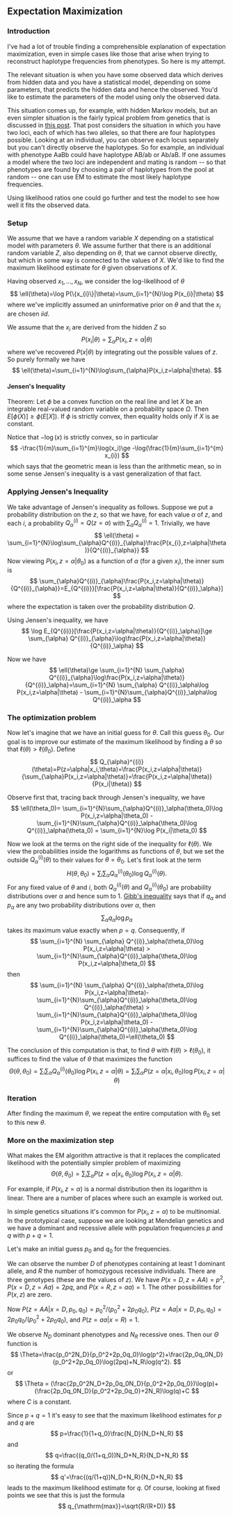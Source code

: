
## Expectation Maximization

### Introduction
I've had a lot of trouble finding a comprehensible explanation of expectation maximization, even in simple cases like those that arise when trying to reconstruct haplotype frequencies from phenotypes.  So here is my attempt.

The relevant situation is when you have some observed data which derives from hidden data and you have a statistical model, depending on some parameters, that predicts the hidden data and hence the observed.  You'd like
to estimate the parameters of the model using only the observed data.

This situation comes up, for example, with hidden Markov models, but an even simpler situation is the fairly typical problem from genetics that is
discussed in [this post](https://jeremy9959.github.io/Excoffier-Slatkin).  That post considers the situation
in which you have two loci, each of which has two alleles, so that there are four haplotypes possible.
Looking at an individual, you can observe each locus separately but you can't directly observe the haplotypes.
So for example, an individual with phenotype AaBb could have haplotype AB/ab or Ab/aB.  If one assumes a model where the two loci are independent and mating is random -- so that phenotypes are found by choosing a pair of haplotypes from the pool at random -- one can use EM to estimate the most likely haplotype frequencies.

Using likelihood ratios one could go further and test the model to see how well it fits the observed data.

### Setup

We assume that we have a random variable $X$ depending on a statistical model with parameters $\theta$.
We assume further that there is an additional random variable $Z$, also depending on $\theta$, that we cannot observe
directly, but which in some way is connected to the values of $X$.  We'd like to find the maximum likelihood estimate for $\theta$ given observations of $X$.

Having observed $x_1,\ldots, x_N$, we consider the log-likelihood of $\theta$ 
$$
\ell(\theta)=\log P(\{x_{i}\}|\theta)=\sum_{i=1}^{N}\log P(x_{i}|\theta)
$$
where we've implicitly assumed an uninformative prior on $\theta$ and that the $x_i$ are chosen $iid$.

We assume that the $x_i$ are derived from the hidden $Z$ so
$$
P(x_i|\theta)=\sum_{\alpha} P(x_i,z=\alpha|\theta)
$$
where we've recovered $P(x|\theta)$ by integrating out the possible values of $z$.
So purely formally we have
$$
\ell(\theta)=\sum_{i=1}^{N}\log\sum_{\alpha}P(x_i,z=\alpha|\theta).
$$

#### Jensen's Inequality

Theorem: 
Let $\phi$ be a convex function on the real line and let $X$ be an integrable real-valued random variable on a probability space $\Omega$.  Then $E[\phi(X)]\ge \phi(E[X])$.  If $\phi$ is strictly convex, then equality holds only if $X$ is ae constant.

Notice that $-\log(x)$ is strictly convex, so in particular
$$
-\frac{1}{m}\sum_{i=1}^{m}\log(x_i)\ge -\log(\frac{1}{m}\sum_{i=1}^{m} x_{i})
$$
which says that the geometric mean is less than the arithmetic mean, so in some sense Jensen's inequality is a vast generalization of that fact.




### Applying Jensen's Inequality

  We take advantage of Jensen's inequality as follows.  Suppose we put a probability distribution on the $z$,  so that
we have, for each value $\alpha$ of $z$, and each $i$, a probability $Q^{(i)}_{\alpha}=Q(z=\alpha)$ with $\sum_{\alpha} Q^{(i)}_{\alpha}=1$.  Trivially, we have
$$
\ell(\theta) = \sum_{i=1}^{N}\log\sum_{\alpha}Q^{(i)}_{\alpha}\frac{P(x_{i},z=\alpha|\theta)}{Q^{(i)}_{\alpha}}
$$
Now viewing $P(x_i,z=\alpha|\theta_0)$ as a function of $\alpha$ (for a given $x_i$), the inner sum is 
$$
\sum_{\alpha}Q^{(i)}_{\alpha}\frac{P(x_i,z=\alpha|\theta)}{Q^{(i)}_{\alpha}}=E_{Q^{(i)}}[\frac{P(x_i,z=\alpha|\theta)}{Q^{(i)}_\alpha}]
$$
where the expectation is taken over the probability distribution $Q$. 

Using Jensen's inequality, we have
$$
\log E_{Q^{(i)}}[\frac{P(x_i,z=\alpha|\theta)}{Q^{(i)}_\alpha}]\ge \sum_{\alpha} Q^{(i)}_{\alpha}\log\frac{P(x_i,z=\alpha|\theta)}{Q^{(i)}_\alpha}
$$

Now we have
$$
\ell(\theta)\ge \sum_{i=1}^{N} \sum_{\alpha} Q^{(i)}_{\alpha}\log\frac{P(x_i,z=\alpha|\theta)}{Q^{(i)}_\alpha}=\sum_{i=1}^{N} \sum_{\alpha} Q^{(i)}_\alpha\log P(x_i,z=\alpha|\theta) - \sum_{i=1}^{N}\sum_{\alpha}Q^{(i)}_\alpha\log Q^{(i)}_\alpha
$$

### The optimization problem

Now let's imagine that we have an initial guess for $\theta$.  Call this guess $\theta_0$.  Our goal
is to improve our estimate of the maximum likelihood by finding a $\theta$ so that $\ell(\theta)>\ell(\theta_0)$.  Define
$$
Q_{\alpha}^{(i)}(\theta)=P(z=\alpha|x_i,\theta)=\frac{P(x_i,z=\alpha|\theta)}{\sum_{\alpha}P(x_i,z=\alpha|\theta)}=\frac{P(x_i,z=\alpha|\theta)}{P(x_i|\theta)}
$$

Observe first that, tracing back through Jensen's inequality, we have
$$
\ell(\theta_0)= \sum_{i=1}^{N}\sum_{\alpha}Q^{(i)}_\alpha(\theta_0)\log P(x_i,z=\alpha|\theta_0) - \sum_{i=1}^{N}\sum_{\alpha}Q^{(i)}_\alpha(\theta_0)\log Q^{(i)}_\alpha(\theta_0) = \sum_{i=1}^{N}\log P(x_i|\theta_0)
$$

Now we look at the terms on the right side of the inequality for $\ell(\theta)$.  We view the probabilities inside the logarithms as functions of $\theta$, but we set the outside $Q_\alpha^{(i)}(\theta)$ to their values for $\theta=\theta_0$.  Let's first look at the term
$$
H(\theta,\theta_0)=\sum_{i}\sum_{\alpha}Q_{\alpha}^{(i)}(\theta_0)\log Q_{\alpha}^{(i)}(\theta).
$$
For any fixed value of $\theta$ and $i$, both $Q_{\alpha}^{(i)}(\theta)$ and $Q_{\alpha}^{(i)}(\theta_0)$ are probability distributions over $\alpha$ and hence sum to $1$.  [Gibb's inequality](https://en.wikipedia.org/wiki/Gibbs%27_inequality) says that if $q_{\alpha}$ and $p_{\alpha}$ are any two probability distributions over $\alpha$, then 
$$
\sum_{\alpha} q_{\alpha}\log p_{\alpha}
$$
takes its maximum value exactly when $p=q$. Consequently, if
$$
\sum_{i=1}^{N} \sum_{\alpha} Q^{(i)}_\alpha(\theta_0)\log P(x_i,z=\alpha|\theta) >
\sum_{i=1}^{N}\sum_{\alpha}Q^{(i)}_\alpha(\theta_0)\log P(x_i,z=\alpha|\theta_0)
$$
then
$$
\sum_{i=1}^{N} \sum_{\alpha} Q^{(i)}_\alpha(\theta_0)\log P(x_i,z=\alpha|\theta)- \sum_{i=1}^{N}\sum_{\alpha}Q^{(i)}_\alpha(\theta_0)\log Q^{(i)}_\alpha(\theta) > \sum_{i=1}^{N}\sum_{\alpha}Q^{(i)}_\alpha(\theta_0)\log P(x_i,z=\alpha|\theta_0) - \sum_{i=1}^{N}\sum_{\alpha}Q^{(i)}_\alpha(\theta_0)\log Q^{(i)}_\alpha(\theta_0)=\ell(\theta_0)
$$

The conclusion of this computation is that, to find $\theta$ with $\ell(\theta)>\ell(\theta_0)$, it suffices to find the value of $\theta$ that maximizes the function
$$
\Theta(\theta,\theta_0)=\sum_{i}\sum_{\alpha} Q_{\alpha}^{(i)}(\theta_0)\log P(x_i,z=\alpha|\theta)
=\sum_{i}\sum_{\alpha} P(z=\alpha|x_i,\theta_0)\log P(x_i,z=\alpha|\theta)
$$

### Iteration

After finding the maximum $\theta$, we repeat the entire computation with $\theta_0$ set to this new $\theta$.

### More on the maximization step

What makes the EM algorithm attractive is that it replaces the complicated likelihood with the potentially simpler problem of maximizing
$$
\Theta(\theta,\theta_0)=\sum_{i}\sum_{\alpha} P(z=\alpha|x_i,\theta_0)\log P(x_i,z=\alpha|\theta).
$$

For example, if $P(x_i,z=\alpha)$ is a normal distribution then its logarithm is linear.  There are a number of places where such an example is worked out.

In simple genetics situations it's common for $P(x_i,z=\alpha)$ to be multinomial.  In the prototypical case, suppose we are looking at Mendelian genetics and we have a dominant and recessive allele with population frequencies $p$ and $q$ with $p+q=1$.  

Let's make an initial guess $p_0$ and $q_0$ for the frequencies. 

We can observe the number $D$ of phenotypes containing at least $1$ dominant allele, and $R$ the number of homozygous recessive individuals.  There are three genotypes (these are the values of $z$).   We have $P(x=D,z=AA)=p^2$, $P(x=D,z=Aa)=2pq$, and $P(x=R,z=aa)=1$.  The other possibilities for $P(x,z)$ are zero.  

Now $P(z=AA|x=D,p_0,q_0)=p_0^2/(p_0^2+2p_0q_0)$, $P(z=Aa|x=D,p_0,q_0)=2p_0q_0/(p_0^2+2p_0q_0)$, and
$P(z=aa|x=R)=1$.  

We observe $N_D$ dominant phenotypes and $N_R$ recessive ones.  Then our $\Theta$ function is
$$
\Theta=\frac{p_0^2N_D}{p_0^2+2p_0q_0}\log(p^2)+\frac{2p_0q_0N_D}{p_0^2+2p_0q_0}\log(2pq)+N_R\log(q^2).
$$
or
$$
\Theta = (\frac{2p_0^2N_D+2p_0q_0N_D}{p_0^2+2p_0q_0})\log(p)+(\frac{2p_0q_0N_D}{p_0^2+2p_0q_0}+2N_R)\log(q)+C
$$
where $C$ is a constant.

Since $p+q=1$ it's easy to see that the maximum likelihood estimates for $p$ and $q$ are 
$$
p=\frac{1}{1+q_0}\frac{N_D}{N_D+N_R}
$$
and
$$
q=\frac{(q_0/(1+q_0))N_D+N_R}{N_D+N_R}
$$
so iterating the formula
$$
q'=\frac{(q/(1+q))N_D+N_R}{N_D+N_R}
$$
leads to the maximum likelihood estimate for $q$.  Of course, looking at fixed points we see that
this is just the formula
$$
q_{\mathrm{max}}=\sqrt{R/(R+D)}
$$
